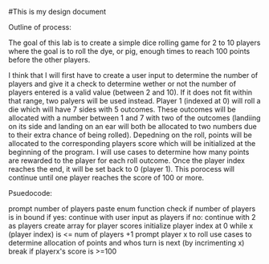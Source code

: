 #This is my design document

Outline of process:

The goal of this lab is to create a simple dice rolling game for 2 to 10 players where the goal is to roll the dye, or
pig, enough times to reach 100 points before the other players.

I think that I will first have to create a user input to determine the number of players and give it a check 
to determine wether or not the number of players entered is a valid value (between 2 and 10). If it does not fit within
that range, two palyers will be used instead. Player 1 (indexed at 0) will roll a die which will have 7 sides with 5
outcomes. These outcomes will be allocated with a number between 1 and 7 with two of the outcomes (landiing on its
side and landing on an ear will both be allocated to two numbers due to their extra chance of being rolled). Depedning on
the roll, points will be allocated to the corresponding players score which will be initialized at the beginning of the
program. I will use cases to determine how many points are rewarded to the player for each roll outcome. Once the player
index reaches the end, it will be set back to 0 (player 1). This porocess will continue until one player reaches the
score of 100 or more.

Psuedocode:

prompt number of players
paste enum function
check if number of players is in bound
	if yes: continue with user input as players
	if no: continue with 2 as players
create array for player scores
initialize player index at 0
while x (player index) is <= num of players +1
	prompt player x to roll
	use cases to determine allocation of points and whos turn is next (by incrimenting x)
	break if playerx's score is >=100



 
